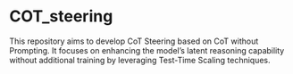 # COT_steering
This repository aims to develop CoT Steering based on CoT without Prompting. It focuses on enhancing the model’s latent reasoning capability without additional training by leveraging Test-Time Scaling techniques.
